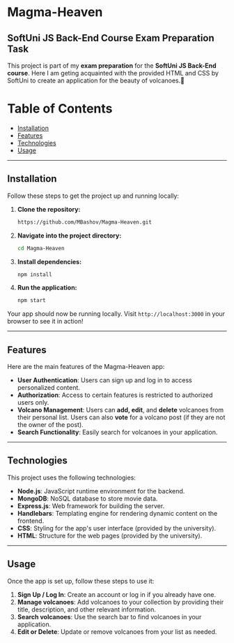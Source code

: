 # Magma-Heaven

## SoftUni JS Back-End Course Exam Preparation Task

This project is part of my **exam preparation** for the **SoftUni JS Back-End course**. Here I am geting acquainted with the provided HTML and CSS by SoftUni to create an application for the beauty of volcanoes.🌋

# Table of Contents

- [Installation](#installation)
- [Features](#features)
- [Technologies](#technologies)
- [Usage](#usage)

---

## Installation

Follow these steps to get the project up and running locally:

1. **Clone the repository:**
    ```bash
    https://github.com/MBashov/Magma-Heaven.git  
    ```

2. **Navigate into the project directory:**
    ```bash
    cd Magma-Heaven
    ```

3. **Install dependencies:**
    ```bash
    npm install
    ```

4. **Run the application:**
    ```bash
    npm start
    ```

Your app should now be running locally. Visit `http://localhost:3000` in your browser to see it in action!

---

## Features

Here are the main features of the Magma-Heaven app:

- **User Authentication**: Users can sign up and log in to access personalized content.
- **Authorization**: Access to certain features is restricted to authorized users only.
- **Volcano Management**: Users can **add, edit**, and **delete** volcanoes from their personal list. Users can also **vote** for a volcano post (if they are not the owner of the post).
- **Search Functionality**: Easily search for volcanoes in your application.

---

## Technologies

This project uses the following technologies:

- **Node.js**: JavaScript runtime environment for the backend.
- **MongoDB**: NoSQL database to store movie data.
- **Express.js**: Web framework for building the server.
- **Handlebars**: Templating engine for rendering dynamic content on the frontend.
- **CSS**: Styling for the app's user interface  (provided by the university).
- **HTML**: Structure for the web pages (provided by the university).

---

## Usage

Once the app is set up, follow these steps to use it:

1. **Sign Up / Log In**: Create an account or log in if you already have one.
2. **Manage volcanoes**: Add volcanoes to your collection by providing their title, description, and other relevant information.
3. **Search volcanoes**: Use the search bar to find volcanoes in your application.
4. **Edit or Delete**: Update or remove volcanoes from your list as needed.
